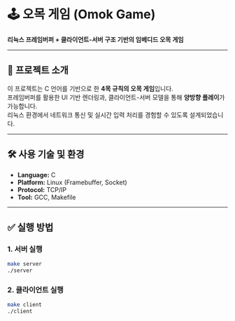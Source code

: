 # 🕹️ 오목 게임 (Omok Game)

**리눅스 프레임버퍼 + 클라이언트-서버 구조 기반의 임베디드 오목 게임**

---

## 📌 프로젝트 소개

이 프로젝트는 C 언어를 기반으로 한 **4목 규칙의 오목 게임**입니다.  
프레임버퍼를 활용한 UI 기반 렌더링과, 클라이언트-서버 모델을 통해 **양방향 플레이**가 가능합니다.  
리눅스 환경에서 네트워크 통신 및 실시간 입력 처리를 경험할 수 있도록 설계되었습니다.

---

## 🛠️ 사용 기술 및 환경

- **Language:** C
- **Platform:** Linux (Framebuffer, Socket)
- **Protocol:** TCP/IP
- **Tool:** GCC, Makefile

---

## ✅ 실행 방법

### 1. 서버 실행
```bash
make server
./server
```
### 2. 클라이언트 실행
```bash
make client
./client
```
